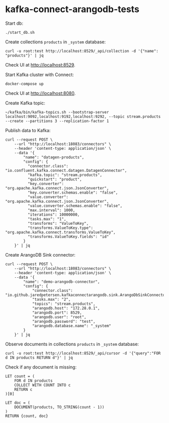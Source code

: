 # kafka-connect-arangodb-tests

Start db:
```shell
./start_db.sh
```

Create collections `products` in `_system` database:
```shell
curl -u root:test http://localhost:8529/_api/collection -d '{"name": "products"}' | jq
```

Check UI at [http://localhost:8529](http://localhost:8529).

Start Kafka cluster with Connect:
```shell
docker-compose up
```

Check UI at [http://localhost:8080](http://localhost:8080).

Create Kafka topic:
```shell
~/kafka/bin/kafka-topics.sh --bootstrap-server localhost:9092,localhost:9192,localhost:9292, --topic stream.products --create --partitions 3 --replication-factor 1
```

Publish data to Kafka:
```shell
curl --request POST \
    --url "http://localhost:18083/connectors" \
    --header 'content-type: application/json' \
    --data '{
        "name": "datagen-products",
        "config": {
          "connector.class": "io.confluent.kafka.connect.datagen.DatagenConnector",
          "kafka.topic": "stream.products",
          "quickstart": "product",
          "key.converter": "org.apache.kafka.connect.json.JsonConverter",
          "key.converter.schemas.enable": "false",
          "value.converter": "org.apache.kafka.connect.json.JsonConverter",
          "value.converter.schemas.enable": "false",
          "max.interval": 1000,
          "iterations": 10000000,
          "tasks.max": "1",
          "transforms": "ValueToKey",
          "transforms.ValueToKey.type": "org.apache.kafka.connect.transforms.ValueToKey",
          "transforms.ValueToKey.fields": "id"
        }
    }' | jq
```

Create ArangoDB Sink connector:
```shell
curl --request POST \
    --url "http://localhost:18083/connectors" \
    --header 'content-type: application/json' \
    --data '{
        "name": "demo-arangodb-connector",
        "config": {
            "connector.class": "io.github.jaredpetersen.kafkaconnectarangodb.sink.ArangoDbSinkConnector",
            "tasks.max": "2",
            "topics": "stream.products",
            "arangodb.host": "172.28.0.1",
            "arangodb.port": 8529,
            "arangodb.user": "root",
            "arangodb.password": "test",
            "arangodb.database.name": "_system"
        }
    }' | jq
```

Observe documents in collections `products` in `_system` database:
```shell
curl -u root:test http://localhost:8529/_api/cursor -d '{"query":"FOR d IN products RETURN d"}' | jq
```

Check if any document is missing:
```AQL
LET count = (   
    FOR d IN products 
    COLLECT WITH COUNT INTO c
    RETURN c
)[0]

LET doc = (
    DOCUMENT(products, TO_STRING(count - 1))
)
RETURN {count, doc}
```
